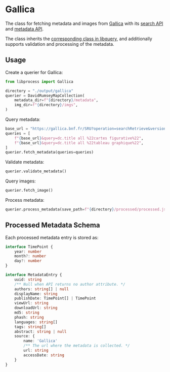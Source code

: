 # Gallica

The class for fetching metadata and images from [Gallica](https://gallica.bnf.fr/) with its [search API](https://api.bnf.fr/api-gallica-de-recherche) and [metadata API](https://api.bnf.fr/api-document-de-gallica).

The class inherits the [corresponding class in libquery](https://oldvis.github.io/libquery/api/gallica.html), and additionally supports validation and processing of the metadata.

## Usage

Create a querier for Gallica:

```python
from libprocess import Gallica

directory = "./output/gallica"
querier = DavidRumseyMapCollection(
    metadata_dir=f"{directory}/metadata",
    img_dir=f"{directory}/imgs",
)
```

Query metadata:

```python
base_url = "https://gallica.bnf.fr/SRU?operation=searchRetrieve&version=1.2&maximumRecords={maximumRecords}&startRecord={startRecord}"
queries = [
    f"{base_url}&query=dc.title all %22cartes figurative%22",
    f"{base_url}&query=dc.title all %22tableau graphique%22",
]
querier.fetch_metadata(queries=queries)
```

Validate metadata:

```python
querier.validate_metadata()
```

Query images:

```python
querier.fetch_image()
```

Process metadata:

```python
querier.process_metadata(save_path=f"{directory}/processed/processed.json")
```

## Processed Metadata Schema

Each processed metadata entry is stored as:

```typescript
interface TimePoint {
    year: number
    month?: number
    day?: number
}

interface MetadataEntry {
    uuid: string
    /** Null when API returns no author attribute. */
    authors: string[] | null
    displayName: string
    publishDate: TimePoint[] | TimePoint
    viewUrl: string
    downloadUrl: string
    md5: string
    phash: string
    languages: string[]
    tags: string[]
    abstract: string | null
    source: {
        name: 'Gallica'
        /** The url where the metadata is collected. */
        url: string
        accessDate: string
    }
}
```
